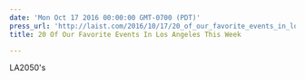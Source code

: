 ```yaml
---
date: 'Mon Oct 17 2016 00:00:00 GMT-0700 (PDT)'
press_url: 'http://laist.com/2016/10/17/20_of_our_favorite_events_in_los_an_48.php'
title: 20 Of Our Favorite Events In Los Angeles This Week

---
```


LA2050's
